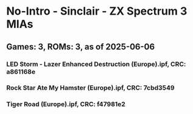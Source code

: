 # No-Intro - Sinclair - ZX Spectrum 3 MIAs
## Games: 3, ROMs: 3, as of 2025-06-06

### LED Storm - Lazer Enhanced Destruction (Europe).ipf, CRC: a861168e
### Rock Star Ate My Hamster (Europe).ipf, CRC: 7cbd3549
### Tiger Road (Europe).ipf, CRC: f47981e2
